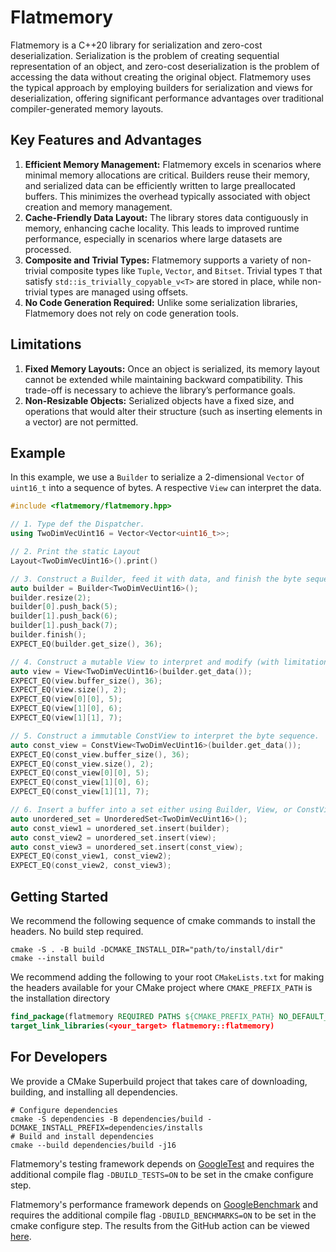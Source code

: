 # Flatmemory

Flatmemory is a C++20 library for serialization and zero-cost deserialization. Serialization is the problem of creating sequential representation of an object, and zero-cost deserialization is the problem of accessing the data without creating the original object. Flatmemory uses the typical approach by employing builders for serialization and views for deserialization, offering significant performance advantages over traditional compiler-generated memory layouts.

## Key Features and Advantages

1. **Efficient Memory Management:** Flatmemory excels in scenarios where minimal memory allocations are critical. Builders reuse their memory, and serialized data can be efficiently written to large preallocated buffers. This minimizes the overhead typically associated with object creation and memory management.
2. **Cache-Friendly Data Layout:** The library stores data contiguously in memory, enhancing cache locality. This leads to improved runtime performance, especially in scenarios where large datasets are processed.
3. **Composite and Trivial Types:** Flatmemory supports a variety of non-trivial composite types like `Tuple`, `Vector`, and `Bitset`. Trivial types `T` that satisfy `std::is_trivially_copyable_v<T>` are stored in place, while non-trivial types are managed using offsets. 
4. **No Code Generation Required:** Unlike some serialization libraries, Flatmemory does not rely on code generation tools.

## Limitations

1. **Fixed Memory Layouts:** Once an object is serialized, its memory layout cannot be extended while maintaining backward compatibility. This trade-off is necessary to achieve the library’s performance goals.
2. **Non-Resizable Objects:** Serialized objects have a fixed size, and operations that would alter their structure (such as inserting elements in a vector) are not permitted.

## Example

In this example, we use a `Builder` to serialize a 2-dimensional `Vector` of `uint16_t` into a sequence of bytes. A respective `View` can interpret the data.

```cpp
#include <flatmemory/flatmemory.hpp>

// 1. Type def the Dispatcher.
using TwoDimVecUint16 = Vector<Vector<uint16_t>>;

// 2. Print the static Layout
Layout<TwoDimVecUint16>().print()

// 3. Construct a Builder, feed it with data, and finish the byte sequence.
auto builder = Builder<TwoDimVecUint16>();
builder.resize(2);
builder[0].push_back(5);
builder[1].push_back(6);
builder[1].push_back(7);
builder.finish();
EXPECT_EQ(builder.get_size(), 36);

// 4. Construct a mutable View to interpret and modify (with limitations) the byte sequence.
auto view = View<TwoDimVecUint16>(builder.get_data());
EXPECT_EQ(view.buffer_size(), 36);
EXPECT_EQ(view.size(), 2);
EXPECT_EQ(view[0][0], 5);
EXPECT_EQ(view[1][0], 6);
EXPECT_EQ(view[1][1], 7);

// 5. Construct a immutable ConstView to interpret the byte sequence.
auto const_view = ConstView<TwoDimVecUint16>(builder.get_data());
EXPECT_EQ(const_view.buffer_size(), 36);
EXPECT_EQ(const_view.size(), 2);
EXPECT_EQ(const_view[0][0], 5);
EXPECT_EQ(const_view[1][0], 6);
EXPECT_EQ(const_view[1][1], 7);

// 6. Insert a buffer into a set either using Builder, View, or ConstView
auto unordered_set = UnorderedSet<TwoDimVecUint16>();
auto const_view1 = unordered_set.insert(builder);
auto const_view2 = unordered_set.insert(view);
auto const_view3 = unordered_set.insert(const_view);
EXPECT_EQ(const_view1, const_view2);
EXPECT_EQ(const_view2, const_view3);
```


## Getting Started

We recommend the following sequence of cmake commands to install the headers. No build step required.

```console
cmake -S . -B build -DCMAKE_INSTALL_DIR="path/to/install/dir"
cmake --install build
```

We recommend adding the following to your root `CMakeLists.txt` for making the headers available for your CMake project where `CMAKE_PREFIX_PATH` is the installation directory

```cmake
find_package(flatmemory REQUIRED PATHS ${CMAKE_PREFIX_PATH} NO_DEFAULT_PATH)
target_link_libraries(<your_target> flatmemory::flatmemory)
```


## For Developers

We provide a CMake Superbuild project that takes care of downloading, building, and installing all dependencies.

```console
# Configure dependencies
cmake -S dependencies -B dependencies/build -DCMAKE_INSTALL_PREFIX=dependencies/installs
# Build and install dependencies
cmake --build dependencies/build -j16
```

Flatmemory's testing framework depends on [GoogleTest](https://github.com/google/googletest) and requires the additional compile flag `-DBUILD_TESTS=ON` to be set in the cmake configure step.

Flatmemory's performance framework depends on [GoogleBenchmark](https://github.com/google/benchmark) and requires the additional compile flag `-DBUILD_BENCHMARKS=ON` to be set in the cmake configure step. The results from the GitHub action can be viewed [here](https://drexlerd.github.io/flatmemory/dev/bench/).
